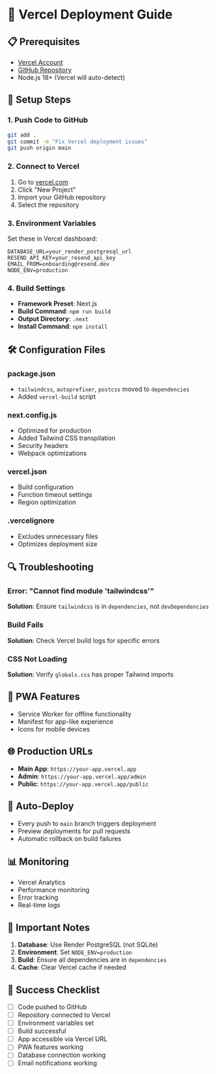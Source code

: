 # 🚀 Vercel Deployment Guide

## 📋 Prerequisites

- [Vercel Account](https://vercel.com)
- [GitHub Repository](https://github.com)
- Node.js 18+ (Vercel will auto-detect)

## 🔧 Setup Steps

### 1. Push Code to GitHub
```bash
git add .
git commit -m "Fix Vercel deployment issues"
git push origin main
```

### 2. Connect to Vercel
1. Go to [vercel.com](https://vercel.com)
2. Click "New Project"
3. Import your GitHub repository
4. Select the repository

### 3. Environment Variables
Set these in Vercel dashboard:
```env
DATABASE_URL=your_render_postgresql_url
RESEND_API_KEY=your_resend_api_key
EMAIL_FROM=onboarding@resend.dev
NODE_ENV=production
```

### 4. Build Settings
- **Framework Preset**: Next.js
- **Build Command**: `npm run build`
- **Output Directory**: `.next`
- **Install Command**: `npm install`

## 🛠️ Configuration Files

### package.json
- `tailwindcss`, `autoprefixer`, `postcss` moved to `dependencies`
- Added `vercel-build` script

### next.config.js
- Optimized for production
- Added Tailwind CSS transpilation
- Security headers
- Webpack optimizations

### vercel.json
- Build configuration
- Function timeout settings
- Region optimization

### .vercelignore
- Excludes unnecessary files
- Optimizes deployment size

## 🔍 Troubleshooting

### Error: "Cannot find module 'tailwindcss'"
**Solution**: Ensure `tailwindcss` is in `dependencies`, not `devDependencies`

### Build Fails
**Solution**: Check Vercel build logs for specific errors

### CSS Not Loading
**Solution**: Verify `globals.css` has proper Tailwind imports

## 📱 PWA Features

- Service Worker for offline functionality
- Manifest for app-like experience
- Icons for mobile devices

## 🌐 Production URLs

- **Main App**: `https://your-app.vercel.app`
- **Admin**: `https://your-app.vercel.app/admin`
- **Public**: `https://your-app.vercel.app/public`

## 🔄 Auto-Deploy

- Every push to `main` branch triggers deployment
- Preview deployments for pull requests
- Automatic rollback on build failures

## 📊 Monitoring

- Vercel Analytics
- Performance monitoring
- Error tracking
- Real-time logs

## 🚨 Important Notes

1. **Database**: Use Render PostgreSQL (not SQLite)
2. **Environment**: Set `NODE_ENV=production`
3. **Build**: Ensure all dependencies are in `dependencies`
4. **Cache**: Clear Vercel cache if needed

## 🎯 Success Checklist

- [ ] Code pushed to GitHub
- [ ] Repository connected to Vercel
- [ ] Environment variables set
- [ ] Build successful
- [ ] App accessible via Vercel URL
- [ ] PWA features working
- [ ] Database connection working
- [ ] Email notifications working
